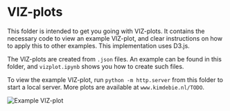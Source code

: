 # VIZ-plots

This folder is intended to get you going with VIZ-plots. It contains the necessary code to view an example VIZ-plot, and clear instructions on how to apply this to other examples. This implementation uses D3.js.

The VIZ-plots are created from `.json` files. An example can be found in this folder, and `vizplot.ipynb` shows you how to create such files.

To view the example VIZ-plot, run `python -m http.server` from this folder to start a local server. More plots are available at `www.kimdebie.nl/TODO`.

![Example VIZ-plot](https://github.com/kimdebie/retroviz/blob/master/viz/vizplot.PNG)
